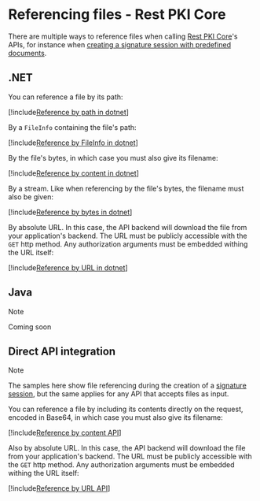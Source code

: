﻿# Referencing files - Rest PKI Core

There are multiple ways to reference files when calling [Rest PKI Core](../index.md)'s APIs, for instance when
[creating a signature session with predefined documents](signature-sessions/index.md#predefined-documents).

## .NET

You can reference a file by its path:

[!include[Reference by path in dotnet](../../../../../includes/rest-pki/core/file-reference-path-dotnet.md)]

By a `FileInfo` containing the file's path:

[!include[Reference by FileInfo in dotnet](../../../../../includes/rest-pki/core/file-reference-fileinfo-dotnet.md)]

By the file's bytes, in which case you must also give its filename:

[!include[Reference by content in dotnet](../../../../../includes/rest-pki/core/file-reference-content-dotnet.md)]

By a stream. Like when referencing by the file's bytes, the filename must also be given:

[!include[Reference by bytes in dotnet](../../../../../includes/rest-pki/core/file-reference-stream-dotnet.md)]

By absolute URL. In this case, the API backend will download the file from your application's backend. The URL must be publicly accessible with the `GET`
http method. Any authorization arguments must be embedded withing the URL itself:

[!include[Reference by URL in dotnet](../../../../../includes/rest-pki/core/file-reference-url-dotnet.md)]

## Java

> [!NOTE]
> Coming soon

## Direct API integration

> [!NOTE]
> The samples here show file referencing during the creation of a [signature session](signature-sessions/index.md), but the same applies for any API
> that accepts files as input.

You can reference a file by including its contents directly on the request, encoded in Base64, in which case you must also give its filename:

[!include[Reference by content API](../../../../../includes/rest-pki/core/file-reference-content-api.md)]

Also by absolute URL. In this case, the API backend will download the file from your application's backend. The URL must be publicly accessible with the `GET`
http method. Any authorization arguments must be embedded withing the URL itself:

[!include[Reference by URL API](../../../../../includes/rest-pki/core/file-reference-url-api.md)]
